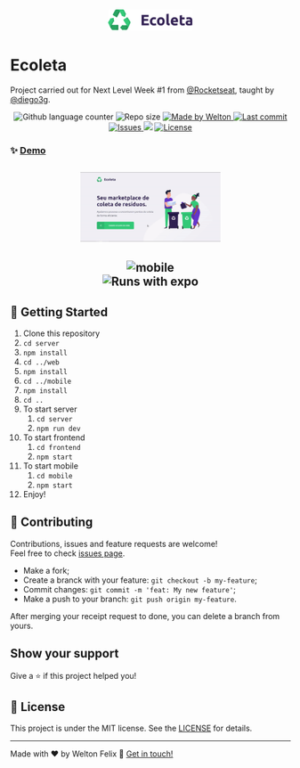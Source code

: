<h1 align="center">
  <a target="blank" href="https://bethehero-frontend.netlify.com/">
    <img alt="Ecoleta" title="Acesse o site" src="./logo.svg" width="30%" />
  </a>
</h1>

# Ecoleta
Project carried out for Next Level Week #1 from [@Rocketseat](https://github.com/rocketseat), taught by [@diego3g](https://github.com/diego3g).
<p align="center">
  <img alt="Github language counter" src="https://img.shields.io/github/languages/count/weltonfelix/nlw1-booster?color=%2304D361">

  <img alt="Repo size" src="https://img.shields.io/github/repo-size/weltonfelix/nlw1-booster">
	
  <a href="https://www.github.com/weltonfelix">
    <img alt="Made by Welton" src="https://img.shields.io/badge/Made%20by-Welton-%2304D361">
  </a>

  <a href="https://github.com/welton/nlw1-booster/commits/master">
    <img alt="Last commit" src="https://img.shields.io/github/last-commit/weltonfelix/nlw1-booster">
  </a>

  <a href="https://github.com/weltonfelix/nlw1-booster/issues">
    <img alt="Issues" src="https://img.shields.io/github/issues/weltonfelix/nlw1-booster">
  </a>
<a aria-label="Completo">
    <img src="https://img.shields.io/badge/Next Level Week-done-green?logo=data:image/png;base64,iVBORw0KGgoAAAANSUhEUgAAABAAAAAQCAMAAAAoLQ9TAAAALVBMVEVHcExxWsF0XMJzXMJxWcFsUsD///9jRrzY0u6Xh9Gsn9n39fyMecy0qd2bjNJWBT0WAAAABHRSTlMA2Do606wF2QAAAGlJREFUGJVdj1cWwCAIBLEsRU3uf9xobDH8+GZwUYi8i6ucJwrxKE+7D0G9Q4vlYqtmCSjndr4CgCgzlyFgfKfKCVO0LrPKjmiqMxGXkJwNnXskqWG+1oSM+BSwD8f29YLNjvx/OQrn+g99oQSoNmt3PgAAAABJRU5ErkJggg=="></img>
  </a>
  <a href="https://github.com/weltonfelix/nlw1-booster/blob/master/LICENSE" target="_blank">
    <img alt="License" src="https://img.shields.io/badge/license-MIT-brightgreen"/>
  </a>
</p>

### ✨ [Demo](ecoleta-web.netlify.app)

<h2 align='center'>
      <img title="Web" alt="web" src="./gif-web.gif" width="50%">
</h2>      
<h2 align='center'>
      <img title="Mobile" alt="mobile" src="./gif-mobile.gif" width="25%">
	<br>
	<img title="Runs with expo" alt="Runs with expo" src="https://img.shields.io/badge/Runs%20with%20Expo-000.svg?style=flat-square&logo=EXPO&labelColor=f3f3f3&logoColor=000">
</h2>

## :notebook: Getting Started
1. Clone this repository
2. `cd server`
3. `npm install`
4. `cd ../web`
5. `npm install`
6. `cd ../mobile`
7. `npm install`
8. `cd ..`
9. To start server
   1. `cd server`
   2. `npm run dev`
10. To start frontend
    1. `cd frontend`
    2. `npm start`
11. To start mobile
    1. `cd mobile`
    2. `npm start`
12. Enjoy!

## 🤝 Contributing

Contributions, issues and feature requests are welcome!<br />Feel free to check [issues page](https://github.com/weltonfelix/nlw1-booster/issues). 
- Make a fork;
- Create a branck with your feature: `git checkout -b my-feature`;
- Commit changes: `git commit -m 'feat: My new feature'`;
- Make a push to your branch: `git push origin my-feature`.

After merging your receipt request to done, you can delete a branch from yours.

## Show your support

Give a ⭐️ if this project helped you!

## 📝 License

This project is under the MIT license. See the [LICENSE](LICENSE.md) for details.

***
Made with ♥ by Welton Felix :wave: [Get in touch!](mailto:contato.weltonf@gmail.com)
